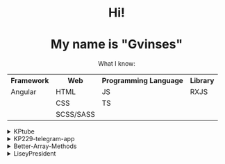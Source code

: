 <div align="center">
  <h1>Hi!</h1>
  <h1>My name is "Gvinses"</h1>
  <table>
    <p>What I know: </p>
    <tr>
      <th>Framework</th>
      <th>Web</th>
      <th>Programming Language</th>
      <th>Library</th>
    </tr>
    <tr>
      <td>Angular</td>
      <td>HTML</td>
      <td>JS</td>
      <td>RXJS</td>
    </tr>
    <tr>
      <td></td>
      <td>CSS</td>
      <td>TS</td>
      <td></td>
    </tr>
    <tr>
      <td></td>
      <td>SCSS/SASS</td>
      <td></td>
      <td></td>
    </tr>  
  </table>  
  </div>
  <div class="projects">
  <details>
    <summary>KPtube</summary>
    <p>Copy of YouTube on Angular 18</p>
    <p>Using: <ul>
      <li>Angular</li>
      <li>HTTPclient</li>
      <li>TS</li>
      <li>SASS</li>
    </ul></p>
    <a target="_blank" href='https://github.com/Gvinses/kpTubeFront'>Link</a>
  </details>
  
  <details>
    <summary>KP229-telegram-app</summary>
    <p>Basic Clicker Telegram mini app game</p>
    <p>Using: <ul>
      <li>HTML</li>
      <li>Fetch</li>
      <li>JS</li>
      <li>SASS</li>
    </ul></p>
    <a target="_blank" href='https://github.com/Gvinses/KP229-telegram-app'>Link</a>
  </details>
  
  <details>
    <summary>Better-Array-Methods</summary>
    <p>Better-Array-Methods (BAM) is a JS library for easier work with JS Arrays</p>
    <p>Using: <ul>
      <li>JS</li>
    </ul></p>
    <a target="_blank" href='https://github.com/Gvinses/Better-Array-Methods'>Link</a>
  </details>
  
  <details>
    <summary>LiseyPresident</summary>
    <p>Project with <a target="_blank" href='https://github.com/ZakSlinin'>ZakSlinin</a> where you can vote for Lisey (school) president</p>
    <p>Using: <ul>
      <li>HTML</li>
      <li>CSS</li>
      <li>JS</li>
      <p> + </p>
      <li>TS</li>
      <li>SASS</li>
    </ul></p>
    <a target="_blank" href='https://github.com/ZakSlinin/LiseyPresident'>Link</a>
  </details>
  </div>
